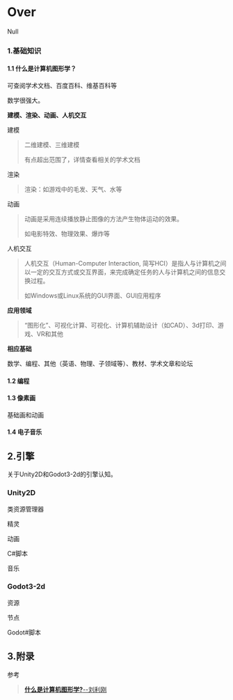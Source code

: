 # Over

Null

### 1.基础知识

#### 1.1 什么是计算机图形学？

可查阅学术文档、百度百科、维基百科等

数学很强大。

**建模、渲染、动画、人机交互**

建模
> 二维建模、三维建模
>
> 有点超出范围了，详情查看相关的学术文档

渲染

> 渲染：如游戏中的毛发、天气、水等

动画
> 动画是采用连续播放静止图像的方法产生物体运动的效果。
>
> 如电影特效、物理效果、爆炸等

人机交互
> 人机交互（Human-Computer Interaction, 简写HCI）是指人与计算机之间以一定的交互方式或交互界面，来完成确定任务的人与计算机之间的信息交换过程。
>
> 如Windows或Linux系统的GUI界面、GUI应用程序

**应用领域**

> “图形化”、可视化计算、可视化、计算机辅助设计（如CAD）、3d打印、游戏、VR和其他

**相应基础**

数学、编程、其他（英语、物理、子领域等）、教材、学术文章和论坛

#### 1.2 编程

#### 1.3 像素画

基础画和动画

#### 1.4 电子音乐



## 2.引擎

关于Unity2D和Godot3-2d的引擎认知。

### Unity2D

类资源管理器

精灵

动画

C#脚本 

音乐

### Godot3-2d

资源

节点

Godot#脚本



## 3.附录

参考

> [**什么是计算机图形学?**--刘利刚](http://staff.ustc.edu.cn/~lgliu)